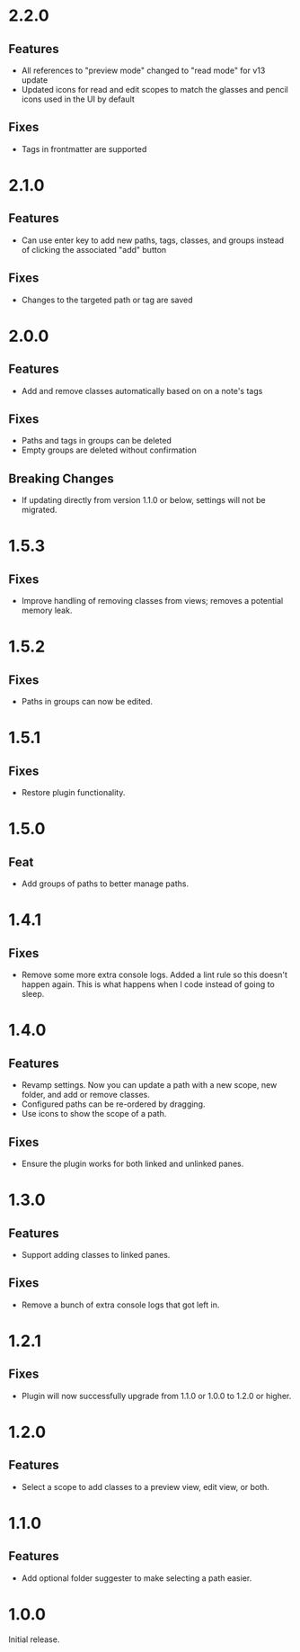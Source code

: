 # 2.2.0

## Features

- All references to "preview mode" changed to "read mode" for v13 update
- Updated icons for read and edit scopes to match the glasses and pencil icons used in the UI by default

## Fixes

- Tags in frontmatter are supported

# 2.1.0

## Features

- Can use enter key to add new paths, tags, classes, and groups instead of clicking the associated "add" button

## Fixes

- Changes to the targeted path or tag are saved

# 2.0.0

## Features

- Add and remove classes automatically based on on a note's tags

## Fixes

- Paths and tags in groups can be deleted
- Empty groups are deleted without confirmation

## Breaking Changes

- If updating directly from version 1.1.0 or below, settings will not be migrated.

# 1.5.3

## Fixes

- Improve handling of removing classes from views; removes a potential memory leak.

# 1.5.2

## Fixes

- Paths in groups can now be edited.

# 1.5.1

## Fixes

- Restore plugin functionality.

# 1.5.0

## Feat

- Add groups of paths to better manage paths.

# 1.4.1

## Fixes

- Remove some more extra console logs. Added a lint rule so this doesn't happen again. This is what happens when I code instead of going to sleep.

# 1.4.0

## Features

- Revamp settings. Now you can update a path with a new scope, new folder, and add or remove classes.
- Configured paths can be re-ordered by dragging.
- Use icons to show the scope of a path.

## Fixes

- Ensure the plugin works for both linked and unlinked panes.

# 1.3.0

## Features

- Support adding classes to linked panes.

## Fixes

- Remove a bunch of extra console logs that got left in.

# 1.2.1

## Fixes

- Plugin will now successfully upgrade from 1.1.0 or 1.0.0 to 1.2.0 or higher.

# 1.2.0

## Features

- Select a scope to add classes to a preview view, edit view, or both.

# 1.1.0

## Features

- Add optional folder suggester to make selecting a path easier.

# 1.0.0

Initial release.
